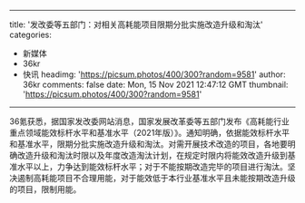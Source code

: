 
---
title: '发改委等五部门：对相关高耗能项目限期分批实施改造升级和淘汰'
categories: 
 - 新媒体
 - 36kr
 - 快讯
headimg: 'https://picsum.photos/400/300?random=9581'
author: 36kr
comments: false
date: Mon, 15 Nov 2021 12:47:12 GMT
thumbnail: 'https://picsum.photos/400/300?random=9581'
---

<div>   
36氪获悉，据国家发改委网站消息，国家发展改革委等五部门发布《高耗能行业重点领域能效标杆水平和基准水平（2021年版）》。通知明确，依据能效标杆水平和基准水平，限期分批实施改造升级和淘汰。对需开展技术改造的项目，各地要明确改造升级和淘汰时限以及年度改造淘汰计划，在规定时限内将能效改造升级到基准水平以上，力争达到能效标杆水平；对于不能按期改造完毕的项目进行淘汰。坚决遏制高耗能项目不合理用能，对于能效低于本行业基准水平且未能按期改造升级的项目，限制用能。  
</div>
            